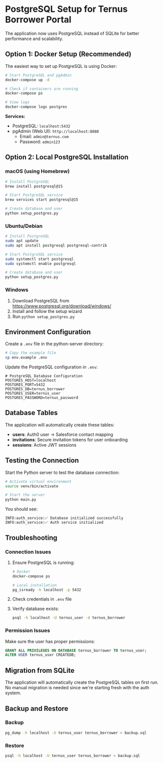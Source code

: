 # PostgreSQL Setup for Ternus Borrower Portal

The application now uses PostgreSQL instead of SQLite for better performance and scalability.

## Option 1: Docker Setup (Recommended)

The easiest way to set up PostgreSQL is using Docker:

```bash
# Start PostgreSQL and pgAdmin
docker-compose up -d

# Check if containers are running
docker-compose ps

# View logs
docker-compose logs postgres
```

**Services:**
- PostgreSQL: `localhost:5432`
- pgAdmin (Web UI): `http://localhost:8080`
  - Email: `admin@ternus.com`
  - Password: `admin123`

## Option 2: Local PostgreSQL Installation

### macOS (using Homebrew)
```bash
# Install PostgreSQL
brew install postgresql@15

# Start PostgreSQL service
brew services start postgresql@15

# Create database and user
python setup_postgres.py
```

### Ubuntu/Debian
```bash
# Install PostgreSQL
sudo apt update
sudo apt install postgresql postgresql-contrib

# Start PostgreSQL service
sudo systemctl start postgresql
sudo systemctl enable postgresql

# Create database and user
python setup_postgres.py
```

### Windows
1. Download PostgreSQL from https://www.postgresql.org/download/windows/
2. Install and follow the setup wizard
3. Run `python setup_postgres.py`

## Environment Configuration

Create a `.env` file in the python-server directory:

```bash
# Copy the example file
cp env.example .env
```

Update the PostgreSQL configuration in `.env`:

```env
# PostgreSQL Database Configuration
POSTGRES_HOST=localhost
POSTGRES_PORT=5432
POSTGRES_DB=ternus_borrower
POSTGRES_USER=ternus_user
POSTGRES_PASSWORD=ternus_password
```

## Database Tables

The application will automatically create these tables:

- **users**: Auth0 user → Salesforce contact mapping
- **invitations**: Secure invitation tokens for user onboarding
- **sessions**: Active JWT sessions

## Testing the Connection

Start the Python server to test the database connection:

```bash
# Activate virtual environment
source venv/bin/activate

# Start the server
python main.py
```

You should see:
```
INFO:auth_service:✅ Database initialized successfully
INFO:auth_service:✅ Auth service initialized
```

## Troubleshooting

### Connection Issues
1. Ensure PostgreSQL is running:
   ```bash
   # Docker
   docker-compose ps
   
   # Local installation
   pg_isready -h localhost -p 5432
   ```

2. Check credentials in `.env` file
3. Verify database exists:
   ```bash
   psql -h localhost -U ternus_user -d ternus_borrower
   ```

### Permission Issues
Make sure the user has proper permissions:
```sql
GRANT ALL PRIVILEGES ON DATABASE ternus_borrower TO ternus_user;
ALTER USER ternus_user CREATEDB;
```

## Migration from SQLite

The application will automatically create the PostgreSQL tables on first run. No manual migration is needed since we're starting fresh with the auth system.

## Backup and Restore

### Backup
```bash
pg_dump -h localhost -U ternus_user ternus_borrower > backup.sql
```

### Restore
```bash
psql -h localhost -U ternus_user ternus_borrower < backup.sql
``` 